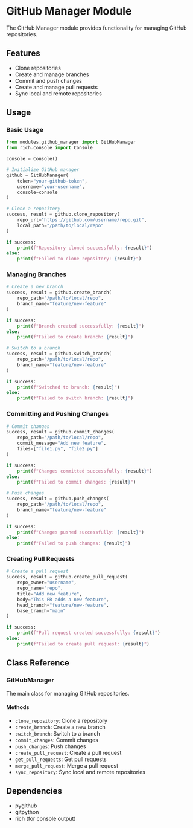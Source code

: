 # GitHub Manager Module

The GitHub Manager module provides functionality for managing GitHub repositories.

## Features

- Clone repositories
- Create and manage branches
- Commit and push changes
- Create and manage pull requests
- Sync local and remote repositories

## Usage

### Basic Usage

```python
from modules.github_manager import GitHubManager
from rich.console import Console

console = Console()

# Initialize GitHub manager
github = GitHubManager(
    token="your-github-token",
    username="your-username",
    console=console
)

# Clone a repository
success, result = github.clone_repository(
    repo_url="https://github.com/username/repo.git",
    local_path="/path/to/local/repo"
)

if success:
    print(f"Repository cloned successfully: {result}")
else:
    print(f"Failed to clone repository: {result}")
```

### Managing Branches

```python
# Create a new branch
success, result = github.create_branch(
    repo_path="/path/to/local/repo",
    branch_name="feature/new-feature"
)

if success:
    print(f"Branch created successfully: {result}")
else:
    print(f"Failed to create branch: {result}")

# Switch to a branch
success, result = github.switch_branch(
    repo_path="/path/to/local/repo",
    branch_name="feature/new-feature"
)

if success:
    print(f"Switched to branch: {result}")
else:
    print(f"Failed to switch branch: {result}")
```

### Committing and Pushing Changes

```python
# Commit changes
success, result = github.commit_changes(
    repo_path="/path/to/local/repo",
    commit_message="Add new feature",
    files=["file1.py", "file2.py"]
)

if success:
    print(f"Changes committed successfully: {result}")
else:
    print(f"Failed to commit changes: {result}")

# Push changes
success, result = github.push_changes(
    repo_path="/path/to/local/repo",
    branch_name="feature/new-feature"
)

if success:
    print(f"Changes pushed successfully: {result}")
else:
    print(f"Failed to push changes: {result}")
```

### Creating Pull Requests

```python
# Create a pull request
success, result = github.create_pull_request(
    repo_owner="username",
    repo_name="repo",
    title="Add new feature",
    body="This PR adds a new feature",
    head_branch="feature/new-feature",
    base_branch="main"
)

if success:
    print(f"Pull request created successfully: {result}")
else:
    print(f"Failed to create pull request: {result}")
```

## Class Reference

### GitHubManager

The main class for managing GitHub repositories.

#### Methods

- `clone_repository`: Clone a repository
- `create_branch`: Create a new branch
- `switch_branch`: Switch to a branch
- `commit_changes`: Commit changes
- `push_changes`: Push changes
- `create_pull_request`: Create a pull request
- `get_pull_requests`: Get pull requests
- `merge_pull_request`: Merge a pull request
- `sync_repository`: Sync local and remote repositories

## Dependencies

- pygithub
- gitpython
- rich (for console output)